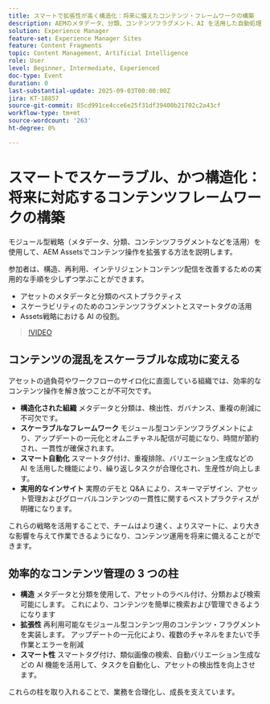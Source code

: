```yaml
---
title: スマートで拡張性が高く構造化：将来に備えたコンテンツ・フレームワークの構築
description: AEMのメタデータ、分類、コンテンツフラグメント、AI を活用した自動処理により、コンテンツ操作を合理化し、検出性を高め、配信を拡大する方法について説明します。
solution: Experience Manager
feature-set: Experience Manager Sites
feature: Content Fragments
topic: Content Management, Artificial Intelligence
role: User
level: Beginner, Intermediate, Experienced
doc-type: Event
duration: 0
last-substantial-update: 2025-09-03T00:00:00Z
jira: KT-18857
source-git-commit: 85cd991ce4cce6e25f31df39400b21702c2a43cf
workflow-type: tm+mt
source-wordcount: '263'
ht-degree: 0%

---
```



# スマートでスケーラブル、かつ構造化：将来に対応するコンテンツフレームワークの構築

モジュール型戦略（メタデータ、分類、コンテンツフラグメントなどを活用）を使用して、AEM Assetsでコンテンツ操作を拡張する方法を説明します。

参加者は、構造、再利用、インテリジェントコンテンツ配信を改善するための実用的な手順を少しずつ学ぶことができます。

* アセットのメタデータと分類のベストプラクティス
* スケーラビリティのためのコンテンツフラグメントとスマートタグの活用
* Assets戦略における AI の役割。

>[!VIDEO](https://video.tv.adobe.com/v/3471382/?learn=on&enablevpops)

## コンテンツの混乱をスケーラブルな成功に変える

アセットの過負荷やワークフローのサイロ化に直面している組織では、効率的なコンテンツ操作を解き放つことが不可欠です。

* **構造化された組織** メタデータと分類は、検出性、ガバナンス、重複の削減に不可欠です。
* **スケーラブルなフレームワーク** モジュール型コンテンツフラグメントにより、アップデートの一元化とオムニチャネル配信が可能になり、時間が節約され、一貫性が確保されます。
* **スマート自動化** スマートタグ付け、重複排除、バリエーション生成などの AI を活用した機能により、繰り返しタスクが合理化され、生産性が向上します。
* **実用的なインサイト** 実際のデモと Q&amp;A により、スキーマデザイン、アセット管理およびグローバルコンテンツの一貫性に関するベストプラクティスが明確になります。

これらの戦略を活用することで、チームはより速く、よりスマートに、より大きな影響を与えて作業できるようになり、コンテンツ運用を将来に備えることができます。

## 効率的なコンテンツ管理の 3 つの柱

* **構造** メタデータと分類を使用して、アセットのラベル付け、分類および検索可能にします。 これにより、コンテンツを簡単に検索および管理できるようになります
* **拡張性** 再利用可能なモジュール型コンテンツ用のコンテンツ・フラグメントを実装します。 アップデートの一元化により、複数のチャネルをまたいで手作業とエラーを削減
* **スマート性** スマートタグ付け、類似画像の検索、自動バリエーション生成などの AI 機能を活用して、タスクを自動化し、アセットの検出性を向上させます。

これらの柱を取り入れることで、業務を合理化し、成長を支えています。